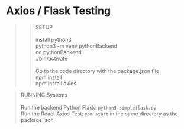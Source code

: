 # Axios / Flask Testing

>> SETUP <br /> <br />
>> install python3 <br />
>> python3 -m venv pythonBackend <br />
>> cd pythonBackend <br />
>> ./bin/activate <br />
>> <br />
>> Go to the code directory with the package.json file <br />
>> npm install <br />
>> npm install axios <br />


> RUNNING Systems <br /> <br />
> Run the backend Python Flask: `python3 simpleflask.py` <br />
> Run the React Axios Test: `npm start` in the same directory as the package.json <br />
> 
